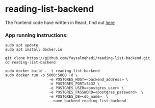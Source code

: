 # reading-list-backend

The frontend code have written in React, find out [here](https://github.com/faysalmehedi/reading-list-frontend.git)

### App running instructions:

```console
sudo apt update
sudo apt install docker.io

git clone https://github.com/faysalmehedi/reading-list-backend.git
cd reading-list-backend

sudo docker build . -t reading-list-backend
sudo docker run -p 5000:5000 -d \
                    -e POSTGRES_HOST=<backend_address> \
                    -e POSTGRES_PORT=5432 \
                    -e POSTGRES_USER=<postgres_user> \
                    -e POSTGRES_PASSWORD=<postgres_password>  \
                    -e POSTGRES_DB=<db_name>  \
                    --name backend reading-list-backend
```
